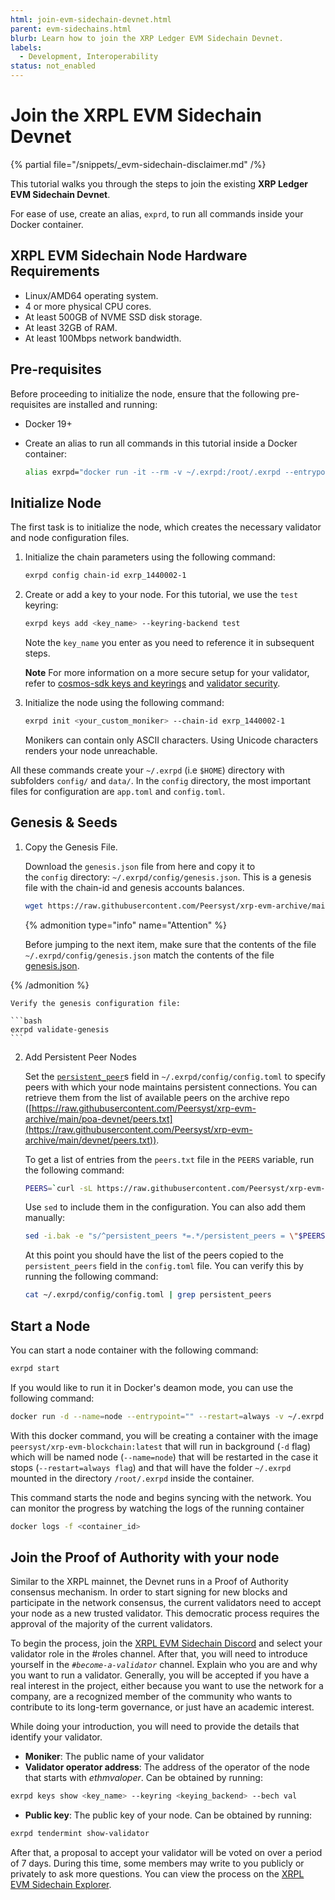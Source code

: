 ```yaml
---
html: join-evm-sidechain-devnet.html
parent: evm-sidechains.html
blurb: Learn how to join the XRP Ledger EVM Sidechain Devnet.
labels:
  - Development, Interoperability
status: not_enabled
---
```

# Join the XRPL EVM Sidechain Devnet

{% partial file="/snippets/_evm-sidechain-disclaimer.md" /%}

This tutorial walks you through the steps to join the existing **XRP Ledger EVM Sidechain Devnet**. 

For ease of use, create an alias, `exprd`, to run all commands inside your Docker container.


## XRPL EVM Sidechain Node Hardware Requirements

- Linux/AMD64 operating system.
- 4 or more physical CPU cores.
- At least 500GB of NVME SSD disk storage.
- At least 32GB of RAM.
- At least 100Mbps network bandwidth.


## Pre-requisites

Before proceeding to initialize the node, ensure that the following pre-requisites are installed and running:

* Docker 19+
* Create an alias to run all commands in this tutorial inside a Docker container: 

    ```bash
    alias exrpd="docker run -it --rm -v ~/.exrpd:/root/.exrpd --entrypoint=\"\" peersyst/xrp-evm-blockchain:latest exrpd"
    ```

## Initialize Node

The first task is to initialize the node, which creates the necessary validator and node configuration files. 

1. Initialize the chain parameters using the following command:

    ```bash
    exrpd config chain-id exrp_1440002-1
    ```

2. Create or add a key to your node. For this tutorial, we use the `test` keyring:

    ```bash
    exrpd keys add <key_name> --keyring-backend test
    ```

    Note the `key_name` you enter as you need to reference it in subsequent steps.

    **Note** For more information on a more secure setup for your validator, refer to [cosmos-sdk keys and keyrings](https://docs.cosmos.network/v0.46/run-node/keyring.html) and [validator security](evm-sidechain-validator-security.md).


3. Initialize the node using the following command:

    ```bash
    exrpd init <your_custom_moniker> --chain-id exrp_1440002-1
    ```

    Monikers can contain only ASCII characters. Using Unicode characters renders your node unreachable.

All these commands create your `~/.exrpd` (i.e `$HOME`) directory with subfolders `config/` and `data/`. In the `config` directory, the most important files for configuration are `app.toml` and `config.toml`.

## Genesis & Seeds

1. Copy the Genesis File.

    Download the `genesis.json` file from here and copy it to the `config` directory: `~/.exrpd/config/genesis.json`. This is a genesis file with the chain-id and genesis accounts balances.

    ```bash
    wget https://raw.githubusercontent.com/Peersyst/xrp-evm-archive/main/poa-devnet/genesis.json -O ~/.exrpd/config/genesis.json
    ```

   {% admonition type="info" name="Attention" %}

   Before jumping to the next item, make sure that the contents of the file `~/.exrpd/config/genesis.json` match the contents of the file [genesis.json](https://raw.githubusercontent.com/Peersyst/xrp-evm-archive/main/poa-devnet/genesis.json).

   
{% /admonition %}

    Verify the genesis configuration file:

    ```bash
    exrpd validate-genesis
    ```

2. Add Persistent Peer Nodes

    Set the [`persistent_peer`](https://docs.tendermint.com/master/tendermint-core/using-tendermint.html#persistent-peer)s field in `~/.exrpd/config/config.toml` to specify peers with which your node maintains persistent connections. You can retrieve them from the list of available peers on the archive repo ([https://raw.githubusercontent.com/Peersyst/xrp-evm-archive/main/poa-devnet/peers.txt](https://raw.githubusercontent.com/Peersyst/xrp-evm-archive/main/devnet/peers.txt)).

    To get a list of entries from the `peers.txt` file in the `PEERS` variable, run the following command:

    ```bash
    PEERS=`curl -sL https://raw.githubusercontent.com/Peersyst/xrp-evm-archive/main/poa-devnet/peers.txt | sort -R | head -n 10 | awk '{print $1}' | paste -s -d, -`
    ```

    Use `sed` to include them in the configuration. You can also add them manually:

    ```bash
    sed -i.bak -e "s/^persistent_peers *=.*/persistent_peers = \"$PEERS\"/" ~/.exrpd/config/config.toml
    ```
 
   At this point you should have the list of the peers copied to the `persistent_peers` field in the `config.toml` file. You can verify this by running the following command:

   ```bash
   cat ~/.exrpd/config/config.toml | grep persistent_peers
   ```

## Start a Node

 You can start a node container with the following command:

 ```bash
 exrpd start
 ```

 If you would like to run it in Docker's deamon mode, you can use the following command:

  ```bash
 docker run -d --name=node --entrypoint="" --restart=always -v ~/.exrpd:/root/.exrpd peersyst/xrp-evm-blockchain:latest exrpd start
 ``` 

 With this docker command, you will be creating a container with the image `peersyst/xrp-evm-blockchain:latest` 
 that will run in background (`-d` flag) which will be named node (`--name=node`) that will be restarted in the case it stops (`--restart=always flag`) 
 and that will have the folder `~/.exrpd`  mounted in the directory `/root/.exrpd` inside the container.

 This command starts the node and begins syncing with the network. You can monitor the progress by watching the logs of the running container
 
  ```bash
 docker logs -f <container_id>
   ```

## Join the Proof of Authority with your node

Similar to the XRPL mainnet, the Devnet runs in a Proof of Authority consensus mechanism. In order to start signing for new blocks and participate in the network consensus, 
the current validators need to accept your node as a new trusted validator. This democratic process requires the approval of the majority of the current validators.

To begin the process, join the [XRPL EVM Sidechain Discord](https://discord.gg/xrplevm) and select your validator role in the #roles channel. After that, you will need to introduce yourself in the *`#become-a-validator`* channel. Explain who you are and why you want to run a validator. Generally, you will be accepted if you have a real interest in the project, either because you want to use the network for a company, are a recognized member of the community who wants to contribute to its long-term governance, or just have an academic interest.

While doing your introduction, you will need to provide the details that identify your validator.

- **Moniker**: The public name of your validator
- **Validator operator address**: The address of the operator of the node that starts with _ethmvaloper_. Can be obtained by running:
```bash
exrpd keys show <key_name> --keyring <keying_backend> --bech val
```
- **Public key**: The public key of your node. Can be obtained by running:
```bash
exrpd tendermint show-validator
```

After that, a proposal to accept your validator will be voted on over a period of 7 days. During this time, some members may write to you publicly or privately to ask more questions. You can view the process on the [XRPL EVM Sidechain Explorer](https://validators.evm-sidechain.xrpl.org/xrp/proposals).
